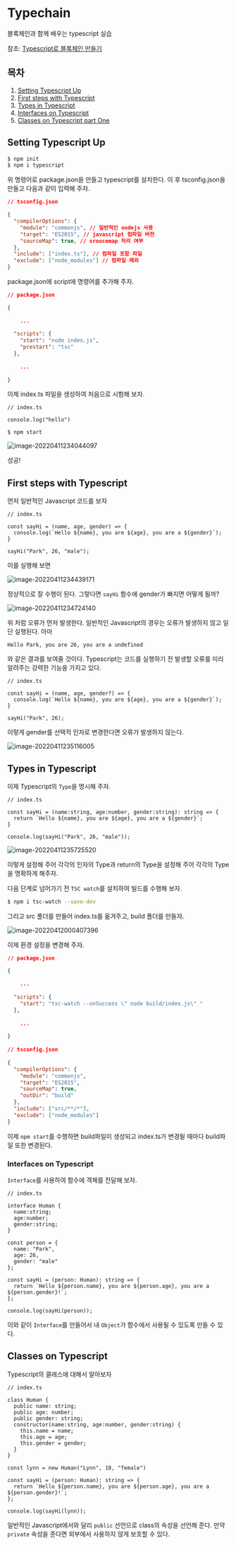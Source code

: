 # Typechain

블록체인과 함께 배우는 typescript 실습

참조: [Typescript로 블록체인 만들기](https://nomadcoders.co/typescript-for-beginners/lobby)



## 목차

1. [Setting Typescript Up](#Setting-Typescript-Up)
1. [First steps with Typescript](#First-steps-with-Typescript)
1. [Types in Typescript](#Types-in-Typescript)
1. [Interfaces on Typescript](#Interfaces-on-Typescript)
1. [Classes on Typescript part One](#Classes-on-Typescript-part-One)



## Setting Typescript Up

```bash
$ npm init
$ npm i typescript
```

위 명령어로 package.json을 만들고 typescript를 설치한다. 이 후 tsconfig.json을 만들고 다음과 같이 입력해 주자.

```json
// tsconfig.json

{
  "compilerOptions": {
    "module": "commonjs", // 일반적인 nodejs 사용
    "target": "ES2015", // javascript 컴파일 버전
    "sourceMap": true, // sroucemap 처리 여부
  },
  "include": ["index.ts"], // 컴파일 포함 파일
  "exclude": ["node_modules"] // 컴파일 제외
}
```

package.json에 script에 명령어를 추가해 주자.

```json
// package.json

{
	
    ...
    
  "scripts": {
    "start": "node index.js",
    "prestart": "tsc"
  },
	
    ...
    
}
```



이제 index.ts 파일을 생성하여 처음으로 시험해 보자.

```tsx
// index.ts

console.log("hello")
```

```bash
$ npm start
```

![image-20220411234044097](README.assets/image-20220411234044097.png)

성공!



## First steps with Typescript

먼저 일반적인 Javascript 코드를 보자

```tsx
// index.ts

const sayHi = (name, age, gender) => {
  console.log(`Hello ${name}, you are ${age}, you are a ${gender}`);
}

sayHi("Park", 26, "male");
```

이를 실행해 보면

![image-20220411234439171](README.assets/image-20220411234439171.png)

정상적으로 잘 수행이 된다. 그렇다면 `sayHi` 함수에 gender가 빠지면 어떻게 될까?

![image-20220411234724140](README.assets/image-20220411234724140.png)

위 처럼 오류가 먼저 발생한다. 일반적인 Javascript의 경우는 오류가 발생하지 않고 일단 실행된다. 아마

```bas
Hello Park, you are 26, you are a undefined
```

와 같은 결과를 보여줄 것이다. Typescript는 코드를 실행하기 전 발생할 오류를 미리 알려주는 강력한 기능을 가지고 있다.

```tsx
// index.ts

const sayHi = (name, age, gender?) => {
  console.log(`Hello ${name}, you are ${age}, you are a ${gender}`);
}

sayHi("Park", 26);
```

이렇게 gender를 선택적 인자로 변경한다면 오류가 발생하지 않는다.

![image-20220411235116005](README.assets/image-20220411235116005.png)



## Types in Typescript

이제 Typescript의 `Type`을 명시해 주자.

```tsx
// index.ts

const sayHi = (name:string, age:number, gender:string): string => {
  return `Hello ${name}, you are ${age}, you are a ${gender}`;
}

console.log(sayHi("Park", 26, "male"));
```

![image-20220411235725520](README.assets/image-20220411235725520.png)

이렇게 설정해 주어 각각의 인자의 Type과 return의 Type을 설정해 주어 각각의 Type을 명확하게 해주자.



다음 단계로 넘어가기 전 `TSC watch`를 설치하여 빌드를 수행해 보자.

```bash
$ npm i tsc-watch --save-dev
```

그리고 src 폴더를 만들어 index.ts를 옮겨주고, build 폴더를 만들자.

![image-20220412000407396](README.assets/image-20220412000407396.png)

이제 환경 설정을 변경해 주자.

```json
// package.json

{
	
    ...
    
  "scripts": {
    "start": "tsc-watch --onSuccess \" node build/index.js\" "
  },
    
	...
    
}
    
// tsconfig.json
    
{
  "compilerOptions": {
    "module": "commonjs",
    "target": "ES2015",
    "sourceMap": true,
    "outDir": "build"
  },
  "include": ["src/**/*"],
  "exclude": ["node_modules"]
}
```

이제 `npm start`를 수행하면 build파일이 생성되고 index.ts가 변경될 때마다 build파일 또한 변경된다.



### Interfaces on Typescript

`Interface`를 사용하여 함수에  객체를 전달해 보자.

```tsx
// index.ts

interface Human {
  name:string;
  age:number;
  gender:string;
}

const person = {
  name: "Park",
  age: 26,
  gender: "male"
};

const sayHi = (person: Human): string => {
  return `Hello ${person.name}, you are ${person.age}, you are a ${person.gender}!`;
};

console.log(sayHi(person));
```

이와 같이 `Interface`를 만들어서 내 `Object`가 함수에서 사용될 수 있도록 만들 수 있다.



## Classes on Typescript

Typescript의 클래스에 대해서 알아보자

```tsx
// index.ts

class Human {
  public name: string;
  public age: number;
  public gender: string;
  constructor(name:string, age:number, gender:string) {
    this.name = name;
    this.age = age;
    this.gender = gender;
  }
}

const lynn = new Human("Lynn", 18, "female")

const sayHi = (person: Human): string => {
  return `Hello ${person.name}, you are ${person.age}, you are a ${person.gender}!`;
};

console.log(sayHi(lynn));
```

일반적인 Javascript에서와 달리 `public` 선언으로 class의 속성을 선언해 준다. 만약 `private` 속성을 준다면 외부에서 사용하지 않게 보호할 수 있다.



